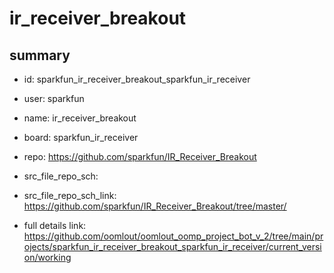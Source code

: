 # ir_receiver_breakout
 
## summary 
* id: sparkfun_ir_receiver_breakout_sparkfun_ir_receiver
* user: sparkfun
* name: ir_receiver_breakout
* board: sparkfun_ir_receiver
* repo: https://github.com/sparkfun/IR_Receiver_Breakout



* src_file_repo_sch: 
* src_file_repo_sch_link: https://github.com/sparkfun/IR_Receiver_Breakout/tree/master/
* full details link: https://github.com/oomlout/oomlout_oomp_project_bot_v_2/tree/main/projects/sparkfun_ir_receiver_breakout_sparkfun_ir_receiver/current_version/working  







